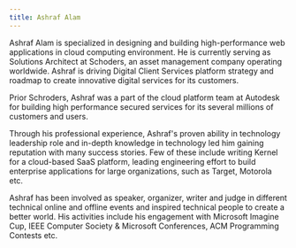 ```yaml
---
title: Ashraf Alam
---
```


Ashraf Alam is specialized in designing and building high-performance web applications in cloud computing environment. He is currently serving as Solutions Architect at Schoders, an asset management company operating worldwide. Ashraf is driving Digital Client Services platform strategy and roadmap to create innovative digital services for its customers.

Prior Schroders, Ashraf was a part of the cloud platform team at Autodesk for building high performance secured services for its several millions of customers and users.

Through his professional experience, Ashraf's proven ability in technology leadership role and in-depth knowledge in technology led him gaining reputation with many success stories. Few of these include writing Kernel for a cloud-based SaaS platform, leading engineering effort to build enterprise applications for large organizations, such as Target, Motorola etc.

Ashraf has been involved as speaker, organizer, writer and judge in different technical online and offline events and inspired technical people to create a better world. His activities include his engagement with Microsoft Imagine Cup, IEEE Computer Society & Microsoft Conferences, ACM Programming Contests etc. 
